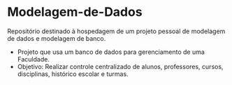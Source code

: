 # Modelagem-de-Dados
Repositório destinado à hospedagem de um projeto pessoal de modelagem de dados e modelagem de banco.
- Projeto que usa um banco de dados para gerenciamento de uma Faculdade.
- Objetivo: Realizar controle centralizado de alunos, professores, cursos, disciplinas, histórico escolar e turmas.


